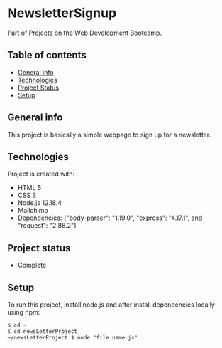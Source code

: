 # NewsletterSignup
Part of Projects on the Web Development Bootcamp.

## Table of contents
* [General info](#general-info)
* [Technologies](#technologies)
* [Project Status](#project-status)
* [Setup](#setup)

## General info
This project is basically a simple webpage to sign up for a newsletter.
	
## Technologies
Project is created with:
* HTML 5
* CSS 3
* Node.js 12.18.4
* Mailchimp
* Dependencies: {"body-parser": "1.19.0", "express": "4.17.1", and "request": "2.88.2"}

## Project status
* Complete
	
## Setup
To run this project, install node.js and after install dependencies locally using npm:

```
$ cd ~
$ cd newsLetterProject
~/newsLetterProject $ node "file name.js"
```
